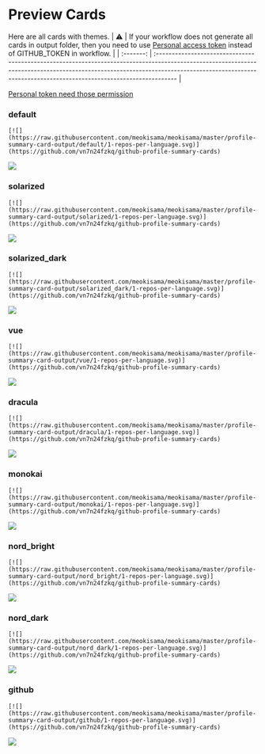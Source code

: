
# Preview Cards

Here are all cards with themes.
| :warning: | If your workflow does not generate all cards in output folder, then you need to use [Personal access token](https://docs.github.com/en/actions/configuring-and-managing-workflows/creating-and-storing-encrypted-secrets) instead of GITHUB_TOKEN in workflow. |
| :-------: | :------------------------------------------------------------------------------------------------------------------------------------------------------------------------------------------------------------------------------------------------ |

[Personal token need those permission](https://github.com/vn7n24fzkq/github-profile-summary-cards/wiki/Personal-access-token-permissions)


### default


```
[![](https://raw.githubusercontent.com/meokisama/meokisama/master/profile-summary-card-output/default/1-repos-per-language.svg)](https://github.com/vn7n24fzkq/github-profile-summary-cards)
```
![](https://raw.githubusercontent.com/meokisama/meokisama/master/profile-summary-card-output/default/1-repos-per-language.svg)


### solarized


```
[![](https://raw.githubusercontent.com/meokisama/meokisama/master/profile-summary-card-output/solarized/1-repos-per-language.svg)](https://github.com/vn7n24fzkq/github-profile-summary-cards)
```
![](https://raw.githubusercontent.com/meokisama/meokisama/master/profile-summary-card-output/solarized/1-repos-per-language.svg)


### solarized_dark


```
[![](https://raw.githubusercontent.com/meokisama/meokisama/master/profile-summary-card-output/solarized_dark/1-repos-per-language.svg)](https://github.com/vn7n24fzkq/github-profile-summary-cards)
```
![](https://raw.githubusercontent.com/meokisama/meokisama/master/profile-summary-card-output/solarized_dark/1-repos-per-language.svg)


### vue


```
[![](https://raw.githubusercontent.com/meokisama/meokisama/master/profile-summary-card-output/vue/1-repos-per-language.svg)](https://github.com/vn7n24fzkq/github-profile-summary-cards)
```
![](https://raw.githubusercontent.com/meokisama/meokisama/master/profile-summary-card-output/vue/1-repos-per-language.svg)


### dracula


```
[![](https://raw.githubusercontent.com/meokisama/meokisama/master/profile-summary-card-output/dracula/1-repos-per-language.svg)](https://github.com/vn7n24fzkq/github-profile-summary-cards)
```
![](https://raw.githubusercontent.com/meokisama/meokisama/master/profile-summary-card-output/dracula/1-repos-per-language.svg)


### monokai


```
[![](https://raw.githubusercontent.com/meokisama/meokisama/master/profile-summary-card-output/monokai/1-repos-per-language.svg)](https://github.com/vn7n24fzkq/github-profile-summary-cards)
```
![](https://raw.githubusercontent.com/meokisama/meokisama/master/profile-summary-card-output/monokai/1-repos-per-language.svg)


### nord_bright


```
[![](https://raw.githubusercontent.com/meokisama/meokisama/master/profile-summary-card-output/nord_bright/1-repos-per-language.svg)](https://github.com/vn7n24fzkq/github-profile-summary-cards)
```
![](https://raw.githubusercontent.com/meokisama/meokisama/master/profile-summary-card-output/nord_bright/1-repos-per-language.svg)


### nord_dark


```
[![](https://raw.githubusercontent.com/meokisama/meokisama/master/profile-summary-card-output/nord_dark/1-repos-per-language.svg)](https://github.com/vn7n24fzkq/github-profile-summary-cards)
```
![](https://raw.githubusercontent.com/meokisama/meokisama/master/profile-summary-card-output/nord_dark/1-repos-per-language.svg)


### github


```
[![](https://raw.githubusercontent.com/meokisama/meokisama/master/profile-summary-card-output/github/1-repos-per-language.svg)](https://github.com/vn7n24fzkq/github-profile-summary-cards)
```
![](https://raw.githubusercontent.com/meokisama/meokisama/master/profile-summary-card-output/github/1-repos-per-language.svg)

